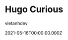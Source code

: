 ---
title: Hugo Curious
github: https://github.com/vietanhdev/hugo-curious
demo: https://hugo-curious.aicurious.io/
author: vietanhdev
date: 2021-05-16T00:00:00.000Z
ssg:
  - Hugo
cms:
  - Markdown
  - NetlifyCMS
css:
  - SCSS
category:
  - Blog
  - Portfolio
description: >-
  A modern and full-featured Hugo theme for personal blog. Blogs, Notes,
  Projects, Contact form, Subscriber form, Comments...
draft: false
publish_date: '2021-04-24T16:03:04Z'
update_date: '2021-12-25T05:30:21Z'
github_star: 18
github_fork: 15
---
